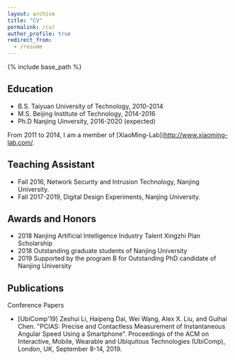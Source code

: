 ```yaml
---
layout: archive
title: "CV"
permalink: /cv/
author_profile: true
redirect_from:
  - /resume
---
```


{% include base_path %}

Education
------
* B.S. Taiyuan University of Technology, 2010-2014
* M.S. Beijing Institute of Technology,  2014-2016
* Ph.D Nanjing Uinversity, 2016-2020 (expected)

From 2011 to 2014, I am a member of [XiaoMing-Lab](http://www.xiaoming-lab.com/.
  
Teaching Assistant
------
* Fall 2016, Network Security and Intrusion Technology, Nanjing University.  
* Fall 2017-2019, Digital Design Experiments, Nanjing University.
  
Awards and Honors
------
* 2018 Nanjing Artificial Intelligence Industry Talent Xingzhi Plan Scholarship
* 2018 Outstanding graduate students of Nanjing University
* 2019 Supported by the program B for Outstanding PhD candidate of Nanjing University

Publications
------
Conference Papers
* [UbiComp'19] Zeshui Li, Haipeng Dai, Wei Wang, Alex X. Liu, and Guihai Chen. "PCIAS: Precise and Contactless Measurement of Instantaneous Angular Speed Using a Smartphone". Proceedings of the ACM on Interactive, Mobile, Wearable and Ubiquitous Technologies (UbiComp), London, UK, September 8-14, 2019.
